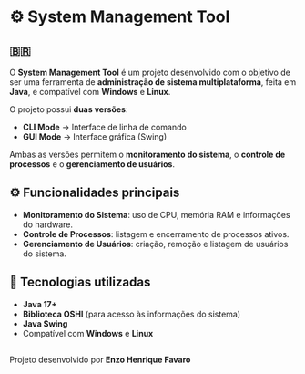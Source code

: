 # ⚙️ System Management Tool

## 🇧🇷
O **System Management Tool** é um projeto desenvolvido com o objetivo de ser uma ferramenta de **administração de sistema multiplataforma**, feita em **Java**, e compatível com **Windows** e **Linux**.

O projeto possui **duas versões**:
- **CLI Mode** → Interface de linha de comando  
- **GUI Mode** → Interface gráfica (Swing)

Ambas as versões permitem o **monitoramento do sistema**, o **controle de processos** e o **gerenciamento de usuários**.

## ⚙️ Funcionalidades principais
- **Monitoramento do Sistema**: uso de CPU, memória RAM e informações do hardware.  
- **Controle de Processos**: listagem e encerramento de processos ativos.  
- **Gerenciamento de Usuários**: criação, remoção e listagem de usuários do sistema.  

## 🧠 Tecnologias utilizadas
- **Java 17+**
- **Biblioteca OSHI** (para acesso às informações do sistema)
- **Java Swing**
- Compatível com **Windows** e **Linux**

##
Projeto desenvolvido por **Enzo Henrique Favaro**
##
